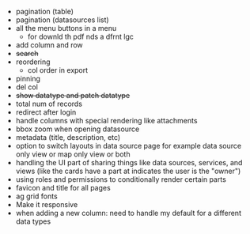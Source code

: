 - pagination (table)
- pagination (datasources list)
- all the menu buttons in a menu
  - for downld th pdf nds a dfrnt lgc
- add column and row
- ~~search~~
- reordering
  - col order in export
- pinning
- del col
- ~~show datatype and patch datatype~~
- total num of records
- redirect after login
- handle columns with special rendering like attachments
- bbox zoom when opening datasource
- metadata (title, description, etc)
- option to switch layouts in data source page for example data source only view or map only view or both
- handling the UI part of sharing things like data sources, services, and views (like the cards have a part at indicates the user is the "owner")
- using roles and permissions to conditionally render certain parts
- favicon and title for all pages
- ag grid fonts
- Make it responsive
- when adding a new column: need to handle my default for a different data types
